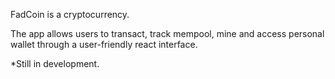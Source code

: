 FadCoin is a cryptocurrency.

The app allows users to transact, track mempool, mine and access personal wallet through a user-friendly react interface.

*Still in development.
